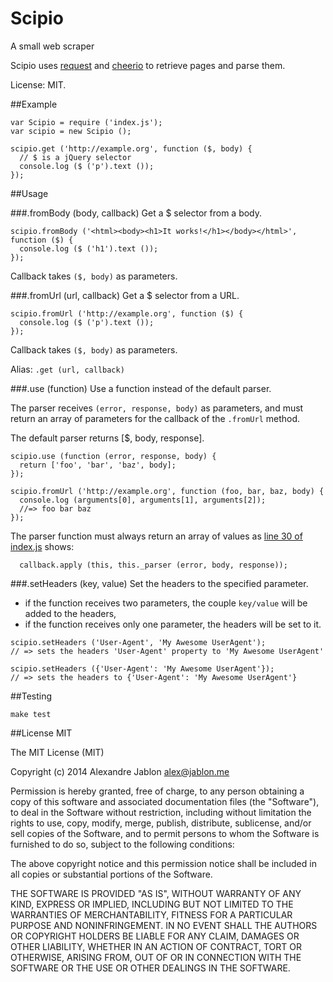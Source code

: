 Scipio
======

A small web scraper

Scipio uses [request](https://github.com/mikeal/request) and [cheerio](https://github.com/cheeriojs/cheerio) to retrieve pages and parse them.

License: MIT.

##Example
```
var Scipio = require ('index.js');
var scipio = new Scipio ();

scipio.get ('http://example.org', function ($, body) {
  // $ is a jQuery selector
  console.log ($ ('p').text ());
});
```

##Usage

###.fromBody (body, callback)
Get a $ selector from a body.

```
scipio.fromBody ('<html><body><h1>It works!</h1></body></html>', function ($) {
  console.log ($ ('h1').text ());
});
```

Callback takes `($, body)` as parameters.

###.fromUrl (url, callback)
Get a $ selector from a URL.

```
scipio.fromUrl ('http://example.org', function ($) {
  console.log ($ ('p').text ());
});
```

Callback takes `($, body)` as parameters.

Alias: `.get (url, callback)`

###.use (function)
Use a function instead of the default parser.

The parser receives `(error, response, body)` as parameters, and must return an array of parameters for the callback of the `.fromUrl` method.

The default parser returns [$, body, response].

```
scipio.use (function (error, response, body) {
  return ['foo', 'bar', 'baz', body];
});

scipio.fromUrl ('http://example.org', function (foo, bar, baz, body) {
  console.log (arguments[0], arguments[1], arguments[2]);
  //=> foo bar baz
});
```

The parser function must always return an array of values as [line 30 of index.js](https://github.com/alexjab/scipio/blob/master/index.js#L30) shows:
```
  callback.apply (this, this._parser (error, body, response));
```

###.setHeaders (key, value)
Set the headers to the specified parameter.

 - if the function receives two parameters, the couple `key/value` will be added to the headers,
 - if the function receives only one parameter, the headers will be set to it.

```
scipio.setHeaders ('User-Agent', 'My Awesome UserAgent');
// => sets the headers 'User-Agent' property to 'My Awesome UserAgent'

scipio.setHeaders ({'User-Agent': 'My Awesome UserAgent'});
// => sets the headers to {'User-Agent': 'My Awesome UserAgent'}
```

##Testing
```
make test
```

##License
MIT

The MIT License (MIT)

Copyright (c) 2014 Alexandre Jablon <alex@jablon.me>

Permission is hereby granted, free of charge, to any person obtaining a copy
of this software and associated documentation files (the "Software"), to deal
in the Software without restriction, including without limitation the rights
to use, copy, modify, merge, publish, distribute, sublicense, and/or sell
copies of the Software, and to permit persons to whom the Software is
furnished to do so, subject to the following conditions:

The above copyright notice and this permission notice shall be included in
all copies or substantial portions of the Software.

THE SOFTWARE IS PROVIDED "AS IS", WITHOUT WARRANTY OF ANY KIND, EXPRESS OR
IMPLIED, INCLUDING BUT NOT LIMITED TO THE WARRANTIES OF MERCHANTABILITY,
FITNESS FOR A PARTICULAR PURPOSE AND NONINFRINGEMENT. IN NO EVENT SHALL THE
AUTHORS OR COPYRIGHT HOLDERS BE LIABLE FOR ANY CLAIM, DAMAGES OR OTHER
LIABILITY, WHETHER IN AN ACTION OF CONTRACT, TORT OR OTHERWISE, ARISING FROM,
OUT OF OR IN CONNECTION WITH THE SOFTWARE OR THE USE OR OTHER DEALINGS IN
THE SOFTWARE.
